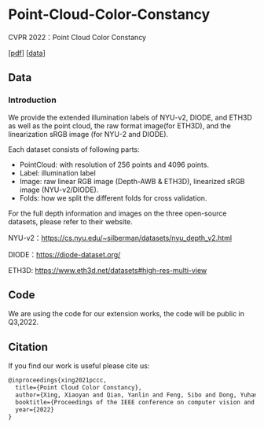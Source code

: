 # Point-Cloud-Color-Constancy

CVPR 2022：Point Cloud Color Constancy

\[[pdf](https://arxiv.org/abs/2111.11280)\]   \[[data](https://drive.google.com/drive/folders/1qBw_bvaxIvduIm2vzrYhEPX9khTm1Bo9?usp=sharing)\] 


## Data

### Introduction 

We provide the extended illumination labels of NYU-v2, DIODE, and ETH3D as well as the point cloud, the raw format image(for ETH3D), and the linearization sRGB image (for NYU-2 and DIODE). 

Each dataset consists of following parts:

- PointCloud: with resolution of 256 points and 4096 points.
- Label: illumination label 
- Image: raw linear RGB image (Depth-AWB & ETH3D), linearized sRGB image (NYU-v2/DIODE).
- Folds: how we split the different folds for cross validation.

For the full depth information and images on the three open-source datasets, please refer to their website.

NYU-v2：https://cs.nyu.edu/~silberman/datasets/nyu_depth_v2.html

DIODE：https://diode-dataset.org/

ETH3D: https://www.eth3d.net/datasets#high-res-multi-view




## Code

We are using the code for our extension works, the code will be public in Q3,2022.



## Citation

If you find our work is useful please cite us:

```latex
@inproceedings{xing2021pccc,
  title={Point Cloud Color Constancy},
  author={Xing, Xiaoyan and Qian, Yanlin and Feng, Sibo and Dong, Yuhan and Matas, Jiri},
  booktitle={Proceedings of the IEEE conference on computer vision and pattern recognition},
  year={2022}
}
```
